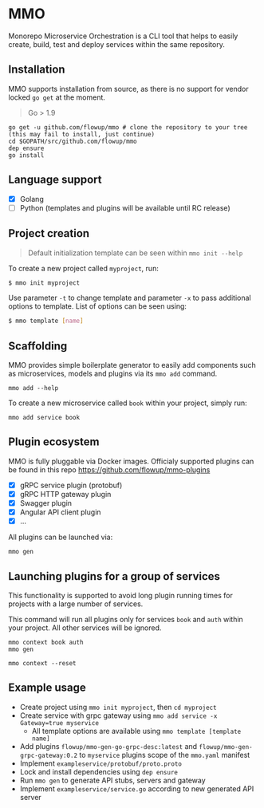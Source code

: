 # MMO

Monorepo Microservice Orchestration is a CLI tool that helps to easily create, build, test and deploy services within the same repository.

## Installation

MMO supports installation from source, as there is no support for vendor locked `go get` at the moment.

> Go > 1.9

```
go get -u github.com/flowup/mmo # clone the repository to your tree (this may fail to install, just continue)
cd $GOPATH/src/github.com/flowup/mmo
dep ensure
go install
```

## Language support

- [x] Golang
- [ ] Python (templates and plugins will be available until RC release)

## Project creation

> Default initialization template can be seen within `mmo init --help`

To create a new project called `myproject`, run:
```bash
$ mmo init myproject
```

Use parameter `-t` to change template and parameter `-x` to pass additional options to template. List of options can be seen using:
```bash
$ mmo template [name]
```

## Scaffolding
MMO provides simple boilerplate generator to easily add components such as microservices, models and plugins via its `mmo add` command.

```
mmo add --help
```

To create a new microservice called `book` within your project, simply run:
```
mmo add service book
```

## Plugin ecosystem

MMO is fully pluggable via Docker images. Officialy supported plugins can be found in this repo https://github.com/flowup/mmo-plugins

- [x] gRPC service plugin (protobuf)
- [x] gRPC HTTP gateway plugin
- [x] Swagger plugin
- [x] Angular API client plugin
- [x] ...

All plugins can be launched via:
```
mmo gen
```

## Launching plugins for a group of services

This functionality is supported to avoid long plugin running times for projects with a large number of services.

This command will run all plugins only for services `book` and `auth` within your project. All other services will be ignored.
```
mmo context book auth
mmo gen

mmo context --reset
```

## Example usage
* Create project using `mmo init myproject`, then `cd myproject`
* Create service with grpc gateway using `mmo add service -x Gateway=true myservice`
    * All template options are available using `mmo template [template name]`
* Add plugins `flowup/mmo-gen-go-grpc-desc:latest` and `flowup/mmo-gen-grpc-gateway:0.2` to `myservice` plugins scope of the `mmo.yaml` manifest
* Implement `exampleservice/protobuf/proto.proto`
* Lock and install dependencies using `dep ensure`
* Run `mmo gen` to generate API stubs, servers and gateway
* Implement `exampleservice/service.go` according to new generated API server
